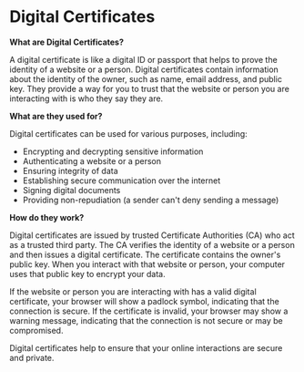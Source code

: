 # Digital Certificates

**What are Digital Certificates?**

A digital certificate is like a digital ID or passport that helps to prove the identity of a website or a person. Digital certificates contain information about the identity of the owner, such as name, email address, and public key.  They provide a way for you to trust that the website or person you are interacting with is who they say they are.

**What are they used for?**

Digital certificates can be used for various purposes, including:

* Encrypting and decrypting sensitive information
* Authenticating a website or a person
* Ensuring integrity of data
* Establishing secure communication over the internet
* Signing digital documents
* Providing non-repudiation (a sender can't deny sending a message)

**How do they work?**

Digital certificates are issued by trusted Certificate Authorities (CA) who act as a trusted third party. The CA verifies the identity of a website or a person and then issues a digital certificate. The certificate contains the owner's public key. When you interact with that website or person, your computer uses that public key to encrypt your data.

If the website or person you are interacting with has a valid digital certificate, your browser will show a padlock symbol, indicating that the connection is secure. If the certificate is invalid, your browser may show a warning message, indicating that the connection is not secure or may be compromised.

Digital certificates help to ensure that your online interactions are secure and private.
